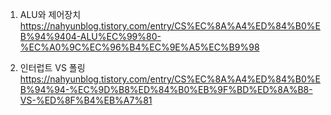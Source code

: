 1. ALU와 제어장치
https://nahyunblog.tistory.com/entry/CS%EC%8A%A4%ED%84%B0%EB%94%9404-ALU%EC%99%80-%EC%A0%9C%EC%96%B4%EC%9E%A5%EC%B9%98

2. 인터럽트 VS 폴링
https://nahyunblog.tistory.com/entry/CS%EC%8A%A4%ED%84%B0%EB%94%94-%EC%9D%B8%ED%84%B0%EB%9F%BD%ED%8A%B8-VS-%ED%8F%B4%EB%A7%81
